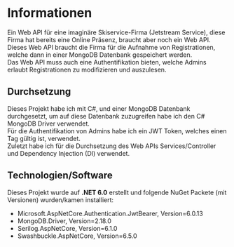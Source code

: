 # Informationen
Ein Web API für eine imaginäre Skiservice-Firma (Jetstream Service), diese Firma hat bereits eine Online Präsenz, braucht aber noch ein Web API.  
Dieses Web API braucht die Firma für die Aufnahme von Registrationen, welche dann in einer MongoDB Datenbank gespeichert werden.  
Das Web API muss auch eine Authentifikation bieten, welche Admins erlaubt Registrationen zu modifizieren und auszulesen.  

## Durchsetzung

Dieses Projekt habe ich mit C#, und einer MongoDB Datenbank durchgesetzt, um auf diese Datenbank zuzugreifen habe ich den C# MongoDB Driver verwendet.  
Für die Authentifikation von Admins habe ich ein JWT Token, welches einen Tag gültig ist, verwendet.  
Zuletzt habe ich für die Durchsetzung des Web APIs Services/Controller und Dependency Injection (DI) verwendet.

## Technologien/Software
Dieses Projekt wurde auf **.NET 6.0** erstellt und folgende NuGet Packete (mit Versionen) wurden/kamen installiert:  
- Microsoft.AspNetCore.Authentication.JwtBearer, Version=6.0.13
- MongoDB.Driver, Version=2.18.0
- Serilog.AspNetCore, Version=6.1.0
- Swashbuckle.AspNetCore, Version=6.5.0
